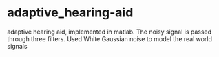 # adaptive_hearing-aid
adaptive hearing aid, implemented in matlab.
The noisy signal is passed through three filters.
Used White Gaussian noise to model the real world signals
